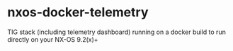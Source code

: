 # nxos-docker-telemetry
TIG stack (including telemetry dashboard) running on a docker build to run directly on your NX-OS 9.2(x)+ 
